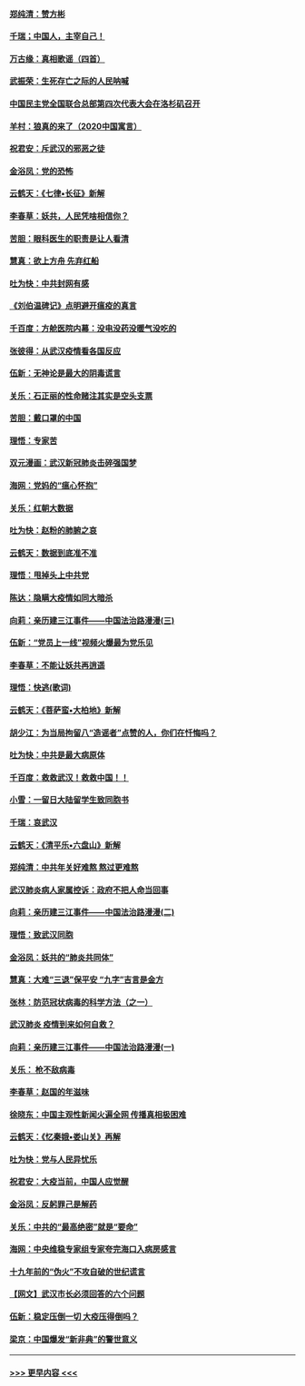#### [郑纯清：赞方彬](../pages/nsc993/n11856803.md?t=02101111) 
#### [千瑞；中国人，主宰自己！](../pages/nsc993/n11856793.md?t=02101111) 
#### [万古缘：真相歌谣（四首）](../pages/nsc993/n11856263.md?t=02101111) 
#### [武振荣：生死存亡之际的人民呐喊](../pages/nsc993/n11856256.md?t=02101111) 
#### [中国民主党全国联合总部第四次代表大会在洛杉矶召开](../pages/nsc993/n11856344.md?t=02101111) 
#### [羊村：狼真的来了（2020中国寓言）](../pages/nsc993/n11856229.md?t=02101111) 
#### [祝君安：斥武汉的邪恶之徒](../pages/nsc993/n11855861.md?t=02101111) 
#### [金浴凤：党的恐怖](../pages/nsc993/n11855849.md?t=02101111) 
#### [云鹤天：《七律▪长征》新解](../pages/nsc993/n11855479.md?t=02101111) 
#### [李春草：妖共，人民凭啥相信你？](../pages/nsc993/n11855196.md?t=02101111) 
#### [苦胆：眼科医生的职责是让人看清](../pages/nsc993/n11853840.md?t=02101111) 
#### [慧真：欲上方舟 先弃红船](../pages/nsc993/n11853483.md?t=02101111) 
#### [吐为快：中共封网有感](../pages/nsc993/n11852575.md?t=02101111) 
#### [《刘伯温碑记》点明避开瘟疫的真言](../pages/nsc993/n11852128.md?t=02101111) 
#### [千百度：方舱医院内幕：没电没药没暖气没吃的](../pages/nsc993/n11850211.md?t=02101111) 
#### [张彼得：从武汉疫情看各国反应](../pages/nsc993/n11850102.md?t=02101111) 
#### [伍新：无神论是最大的阴毒谎言](../pages/nsc993/n11846129.md?t=02101111) 
#### [关乐：石正丽的性命赌注其实是空头支票](../pages/nsc993/n11846109.md?t=02101111) 
#### [苦胆：戴口罩的中国](../pages/nsc993/n11845576.md?t=02101111) 
#### [理悟：专家苦](../pages/nsc993/n11845564.md?t=02101111) 
#### [双元漫画：武汉新冠肺炎击碎强国梦](../pages/nsc993/n11843320.md?t=02101111) 
#### [海网：党妈的“瘟心怀抱”](../pages/nsc993/n11840740.md?t=02101111) 
#### [关乐：红朝大数据](../pages/nsc993/n11840675.md?t=02101111) 
#### [吐为快：赵粉的肺腑之哀](../pages/nsc993/n11840618.md?t=02101111) 
#### [云鹤天：数据到底准不准](../pages/nsc993/n11840325.md?t=02101111) 
#### [理悟：甩掉头上中共党](../pages/nsc993/n11838826.md?t=02101111) 
#### [陈达：隐瞒大疫情如同大暗杀](../pages/nsc993/n11838771.md?t=02101111) 
#### [向莉：亲历建三江事件——中国法治路漫漫(三)](../pages/nsc993/n11831825.md?t=02101111) 
#### [伍新：“党员上一线”视频火爆最为党乐见](../pages/nsc993/n11838200.md?t=02101111) 
#### [李春草：不能让妖共再逍遥](../pages/nsc993/n11838102.md?t=02101111) 
#### [理悟：快逃(歌词)](../pages/nsc993/n11838083.md?t=02101111) 
#### [云鹤天：《菩萨蛮▪大柏地》新解](../pages/nsc993/n11838059.md?t=02101111) 
#### [胡少江：为当局拘留八“造谣者”点赞的人，你们在忏悔吗？](../pages/nsc993/n11836801.md?t=02101111) 
#### [吐为快：中共是最大病原体](../pages/nsc993/n11836748.md?t=02101111) 
#### [千百度：救救武汉！救救中国！！](../pages/nsc993/n11836145.md?t=02101111) 
#### [小雪：一留日大陆留学生致同胞书](../pages/nsc993/n11834624.md?t=02101111) 
#### [千瑞：哀武汉](../pages/nsc993/n11833647.md?t=02101111) 
#### [云鹤天：《清平乐▪六盘山》新解](../pages/nsc993/n11833611.md?t=02101111) 
#### [郑纯清：中共年关好难熬 熬过更难熬](../pages/nsc993/n11833489.md?t=02101111) 
#### [武汉肺炎病人家属控诉：政府不把人命当回事](../pages/nsc993/n11833205.md?t=02101111) 
#### [向莉：亲历建三江事件——中国法治路漫漫(二)](../pages/nsc993/n11829102.md?t=02101111) 
#### [理悟：致武汉同胞](../pages/nsc993/n11831522.md?t=02101111) 
#### [金浴凤：妖共的“肺炎共同体”](../pages/nsc993/n11829448.md?t=02101111) 
#### [慧真：大难“三退”保平安 “九字”吉言是金方](../pages/nsc993/n11829501.md?t=02101111) 
#### [张林：防范冠状病毒的科学方法（之一）](../pages/nsc993/n11828618.md?t=02101111) 
#### [武汉肺炎 疫情到来如何自救？](../pages/nsc993/n11827632.md?t=02101111) 
#### [向莉：亲历建三江事件——中国法治路漫漫(一)](../pages/nsc993/n11827190.md?t=02101111) 
#### [关乐： 枪不敌病毒](../pages/nsc993/n11826746.md?t=02101111) 
#### [李春草：赵国的年滋味](../pages/nsc993/n11826321.md?t=02101111) 
#### [徐晓东：中国主观性新闻火遍全网 传播真相极困难](../pages/nsc993/n11826508.md?t=02101111) 
#### [云鹤天：《忆秦娥▪娄山关》再解](../pages/nsc993/n11824682.md?t=02101111) 
#### [吐为快：党与人民异忧乐](../pages/nsc993/n11824660.md?t=02101111) 
#### [祝君安：大疫当前，中国人应觉醒](../pages/nsc993/n11821946.md?t=02101111) 
#### [金浴凤：反躬罪己是解药](../pages/nsc993/n11820280.md?t=02101111) 
#### [关乐：中共的“最高绝密”就是“要命”](../pages/nsc993/n11816946.md?t=02101111) 
#### [海网：中央维稳专家组专家夸完海口入病房感言](../pages/nsc993/n11815138.md?t=02101111) 
#### [十九年前的“伪火”不攻自破的世纪谎言](../pages/nsc993/n11813238.md?t=02101111) 
#### [【网文】武汉市长必须回答的六个问题](../pages/nsc993/n11813848.md?t=02101111) 
#### [伍新：稳定压倒一切 大疫压得倒吗？](../pages/nsc993/n11812634.md?t=02101111) 
#### [梁京：中国爆发“新非典”的警世意义](../pages/nsc993/n11812554.md?t=02101111) 

----
#### [ >>> 更早内容 <<< ](../indexes/nsc993-earlier.md)
